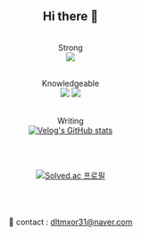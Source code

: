 <div align="center">

  <h2>Hi there 👋</h2>

  <br>Strong<br>
  <img src="https://img.shields.io/badge/C++-00599C?style=flat-square&logo=C%2B%2B&logoColor=white"/>

  <br>Knowledgeable<br>
  <img src="https://img.shields.io/badge/java-007396?style=flat-square&logo=java&logoColor=white"/>
  <img src="https://img.shields.io/badge/Python-3776AB?style=flat-square&logo=Python&logoColor=white"/>

  <br>Writing<br>
  <a href="https://velog.io/@seungtoctoc">
  <img src="https://velog-readme-stats.vercel.app/api/badge?name=seungtoctoc" alt="Velog's GitHub stats">
  </a>

  <br><br>
  
  <a href="https://solved.ac/dltmxor31">
  <img src="http://mazassumnida.wtf/api/v2/generate_badge?boj=dltmxor31" alt="Solved.ac 프로필"/>
  </a>

  <br><br><br>
  📧 contact : dltmxor31@naver.com
</div>
